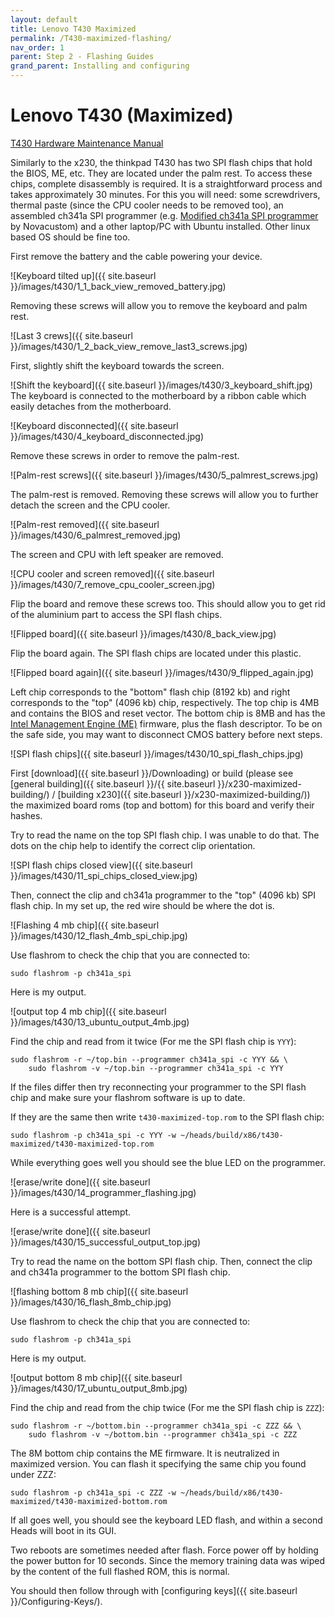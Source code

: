 ```yaml
---
layout: default
title: Lenovo T430 Maximized
permalink: /T430-maximized-flashing/
nav_order: 1
parent: Step 2 - Flashing Guides
grand_parent: Installing and configuring
---
```


Lenovo T430 (Maximized)
===

[T430 Hardware Maintenance Manual](https://download.lenovo.com/ibmdl/pub/pc/pccbbs/mobiles_pdf/t430_t430i_hmm_en_0b48304_04.pdf)  

Similarly to the x230, the thinkpad T430 has two SPI flash chips that hold the BIOS, ME, etc. They are located under the palm rest. To access these chips, complete disassembly is required. It is a straightforward process and takes approximately 30 minutes. For this you will need: some screwdrivers, thermal paste (since the CPU cooler needs to be removed too), an assembled ch341a SPI programmer (e.g. [Modified ch341a SPI programmer](https://novacustom.com/product/modded-ch341a-bios-firmware-programmer-3v/) by Novacustom) and a other laptop/PC with Ubuntu installed. Other linux based OS should be fine too. 

First remove the battery and the cable powering your device.

![Keyboard tilted up]({{ site.baseurl }}/images/t430/1_1_back_view_removed_battery.jpg)

Removing these screws will allow you to remove the keyboard and palm rest.

![Last 3 crews]({{ site.baseurl }}/images/t430/1_2_back_view_remove_last3_screws.jpg)

First, slightly shift the keyboard towards the screen.

 ![Shift the keyboard]({{ site.baseurl }}/images/t430/3_keyboard_shift.jpg)
 The keyboard is connected to the motherboard by a ribbon cable which easily
 detaches from the motherboard. 

![Keyboard disconnected]({{ site.baseurl }}/images/t430/4_keyboard_disconnected.jpg)

Remove these screws in order to remove the palm-rest.

![Palm-rest screws]({{ site.baseurl }}/images/t430/5_palmrest_screws.jpg)

The palm-rest is removed. Removing these screws will allow you to further detach the screen and the CPU cooler.

![Palm-rest removed]({{ site.baseurl }}/images/t430/6_palmrest_removed.jpg)

The screen and CPU with left speaker are removed.

![CPU cooler and screen removed]({{ site.baseurl }}/images/t430/7_remove_cpu_cooler_screen.jpg)

Flip the board and remove these screws too. This should allow you to get rid of  the aluminium part to access the SPI flash chips.

![Flipped board]({{ site.baseurl }}/images/t430/8_back_view.jpg)

Flip the board again. The SPI flash chips are located under this plastic.

![Flipped board again]({{ site.baseurl }}/images/t430/9_flipped_again.jpg)

Left chip corresponds to the "bottom" flash chip (8192 kb) and right corresponds to the "top" (4096 kb) chip, respectively. The top chip is 4MB and contains the BIOS and reset vector. The bottom chip is 8MB and has the [Intel Management Engine (ME)](https://www.flashrom.org/ME) firmware, plus the flash descriptor. To be on the safe side, you may want to disconnect CMOS battery before next steps.

![SPI flash chips]({{ site.baseurl }}/images/t430/10_spi_flash_chips.jpg)


First [download]({{ site.baseurl }}/Downloading)  or build (please see [general building]({{ site.baseurl }}/{{ site.baseurl }}/x230-maximized-building/) / [building x230]({{ site.baseurl }}/x230-maximized-building/))  the maximized board roms (top and bottom) for this board and verify their hashes.


Try to read the name on the top SPI flash chip. I was unable to do that. The dots on the chip help to identify the correct clip orientation. 

![SPI flash chips closed view]({{ site.baseurl }}/images/t430/11_spi_chips_closed_view.jpg)

 Then, connect the clip and ch341a programmer to the "top" (4096 kb) SPI flash chip. In my set up, the red wire should be where the dot is.

![Flashing 4 mb chip]({{ site.baseurl }}/images/t430/12_flash_4mb_spi_chip.jpg)

 Use flashrom to check the chip that you are connected to:

```shell
sudo flashrom -p ch341a_spi
```


 Here is my output.

![output top 4 mb chip]({{ site.baseurl }}/images/t430/13_ubuntu_output_4mb.jpg)

Find the chip and read from it twice (For me the SPI flash chip is `YYY`):

```shell
sudo flashrom -r ~/top.bin --programmer ch341a_spi -c YYY && \
    sudo flashrom -v ~/top.bin --programmer ch341a_spi -c YYY
```

If the files differ then try reconnecting your programmer to the SPI flash chip
 and make sure your flashrom software is up to date.


If they are the same then write `t430-maximized-top.rom` to the SPI flash chip:

```shell
sudo flashrom -p ch341a_spi -c YYY -w ~/heads/build/x86/t430-maximized/t430-maximized-top.rom
```

 While everything goes well you should see the blue LED on the programmer.

![erase/write done]({{ site.baseurl }}/images/t430/14_programmer_flashing.jpg)


 Here is a successful attempt. 

![erase/write done]({{ site.baseurl }}/images/t430/15_successful_output_top.jpg)


Try to read the name on the bottom SPI flash chip. Then, connect the clip and
 ch341a programmer to the bottom SPI flash chip. 
 
![flashing bottom 8 mb chip]({{ site.baseurl }}/images/t430/16_flash_8mb_chip.jpg)
 
 Use flashrom to check the chip that you are connected to:

```shell
sudo flashrom -p ch341a_spi
```

Here is my output.
 
![output bottom 8 mb chip]({{ site.baseurl }}/images/t430/17_ubuntu_output_8mb.jpg)

Find the chip and read from the chip twice (For me the SPI flash chip is `ZZZ`):

```shell
sudo flashrom -r ~/bottom.bin --programmer ch341a_spi -c ZZZ && \
    sudo flashrom -v ~/bottom.bin --programmer ch341a_spi -c ZZZ
```

The 8M bottom chip contains the ME firmware.  It is neutralized in maximized version. You can flash it specifying the same chip you found under ZZZ:
```shell
sudo flashrom -p ch341a_spi -c ZZZ -w ~/heads/build/x86/t430-maximized/t430-maximized-bottom.rom
```

If all goes well, you should see the keyboard LED flash, and within a second Heads will boot in its GUI. 

Two reboots are sometimes needed after flash. Force power off by holding the power button for 10 seconds. Since the memory training data was wiped by the content of the full flashed ROM, this is normal.

You should then follow through with [configuring keys]({{ site.baseurl }}/Configuring-Keys/).
